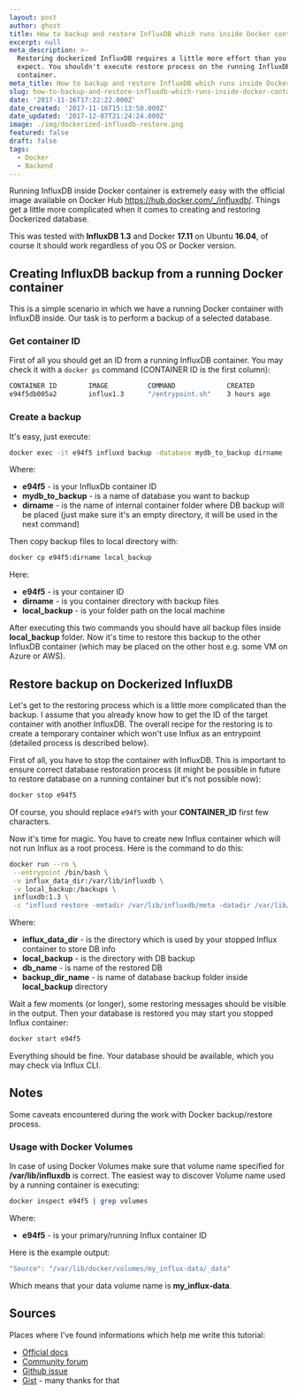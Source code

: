 ```yaml
---
layout: post
author: ghost
title: How to backup and restore InfluxDB which runs inside Docker container
excerpt: null
meta_description: >-
  Restoring dockerized InfluxDB requires a little more effort than you may
  expect. You shouldn't execute restore process on the running InfluxDB
  container.
meta_title: How to backup and restore InfluxDB which runs inside Docker container
slug: how-to-backup-and-restore-influxdb-which-runs-inside-docker-container
date: '2017-11-16T17:22:22.000Z'
date_created: '2017-11-16T15:13:50.000Z'
date_updated: '2017-12-07T21:24:24.000Z'
image: ./img/dockerized-influxdb-restore.png
featured: false
draft: false
tags:
  - Docker
  - Backend
---
```

Running InfluxDB inside Docker container is extremely easy with the official image available on Docker Hub https://hub.docker.com/_/influxdb/. Things get a little more complicated when it comes to creating and restoring Dockerized database.

This was tested with **InfluxDB 1.3** and Docker **17.11** on Ubuntu **16.04**, of course it should work regardless of you OS or Docker version.

## Creating InfluxDB backup from a running Docker container
This is a simple scenario in which we have a running Docker container with InfluxDB inside. Our task is to perform a backup of a selected database.

### Get container ID
First of all you should get an ID from a running InfluxDB container. You may check it with a `docker ps` command (CONTAINER ID is the first column):
```sh
CONTAINER ID        IMAGE          COMMAND             CREATED             STATUS            PORTS                              NAMES
e94f5db005a2        influx1.3      "/entrypoint.sh"    3 hours ago         Up About an hour    8083/tcp, 0.0.0.0:8086->8086/tcp   influx_1
```

### Create a backup
It's easy, just execute:
```sh
docker exec -it e94f5 influxd backup -database mydb_to_backup dirname
```
Where:

- **e94f5** - is your InfluxDb container ID
- **mydb_to_backup** - is a name of database you want to backup
- **dirname** - is the name of internal container folder where DB backup will be placed (just make sure it's an empty directory, it will be used in the next command)

Then copy backup files to local directory with:
```sh
docker cp e94f5:dirname local_backup
```
Here:

- **e94f5** - is your container ID
- **dirname** - is you container directory with backup files
- **local_backup** - is your folder path on the local machine

After executing this two commands you should have all backup files inside **local_backup** folder. Now it's time to restore this backup to the other InfluxDB container (which may be placed on the other host e.g. some VM on Azure or AWS).

## Restore backup on Dockerized InfluxDB
Let's get to the restoring process which is a little more complicated than the backup. I assume that you already know how to get the ID of the target container with another InfluxDB. The overall recipe for the restoring is to create a temporary container which won't use Influx as an entrypoint (detailed process is described below).

First of all, you have to stop the container with InfluxDB. This is important to ensure correct database restoration process (it might be possible in future to restore database on a running container but it's not possible now):
```sh
docker stop e94f5
```
Of course, you should replace `e94f5` with your **CONTAINER_ID** first few characters.

Now it's time for magic. You have to create new Influx container which will not run Influx as a root process. Here is the command to do this:

```sh
docker run --rm \
 --entrypoint /bin/bash \
 -v influx_data_dir:/var/lib/influxdb \
 -v local_backup:/backups \
 influxdb:1.3 \
 -c "influxd restore -metadir /var/lib/influxdb/meta -datadir /var/lib/influxdb/data -database [DB_NAME] /backups/[BACKUP_DIR_NAME]"
```
Where:

- **influx\_data\_dir** - is the directory which is used by your stopped Influx container to store DB info
- **local_backup** - is the directory with DB backup
- **db_name** - is name of the restored DB
- **backup\_dir\_name** - is name of database backup folder inside **local_backup** directory

Wait a few moments (or longer), some restoring messages should be visible in the output.
Then your database is restored you may start you stopped Influx container:

```sh
docker start e94f5
```

Everything should be fine. Your database should be available, which you may check via Influx CLI.

## Notes
Some caveats encountered during the work with Docker backup/restore process.

### Usage with Docker Volumes
In case of using Docker Volumes make sure that volume name specified for **/var/lib/influxdb** is correct. The easiest way to discover Volume name used by a running container is executing:
```sh
docker inspect e94f5 | grep volumes
```
Where:

- **e94f5** - is your primary/running Influx container ID

Here is the example output:
```js
"Source": "/var/lib/docker/volumes/my_influx-data/_data"
```
Which means that your data volume name is **my_influx-data**.

## Sources
Places where I've found informations which help me write this tutorial:

- [Official docs](https://docs.influxdata.com/influxdb/v1.3/administration/backup_and_restore/)
- [Community forum](https://community.influxdata.com/t/backup-and-restore-influxdb-inside-docker/1636)
- [Github issue](https://github.com/influxdata/influxdb/issues/8551)
- [Gist](https://gist.github.com/mark-rushakoff/36b4491f97b8781198da36752ecd949b) - many thanks for that
